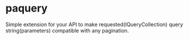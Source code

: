 # paquery
Simple extension for your API to make requested(IQueryCollection) query string(parameters) compatible with any pagination.
